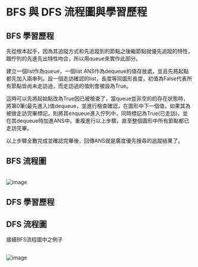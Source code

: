 # BFS 與 DFS 流程圖與學習歷程
## BFS 學習歷程
先從根本起手，因為其追蹤方式和先追蹤到的節點之後繼節點就優先追蹤的特性，跟佇列的先進先出特性吻合，所以用queue來實作此部分。

建立一個list作為queue，一個list ANS作為dequeue的值存放處，並且先將起點都先加入兩串列。設一個走訪確認的list，長度等同圖形長度，初值為False代表所有節點皆尚未走訪過，而走訪過的值則會被設為True。

這時可以先將起始點改為True因已被檢查了，當queue並非空的的存在狀態時，將第0筆(最先進入)值dequeue，並進行檢查確認，在圖形中下一個值，如果其為被做走訪完畢標記，則將其enqueue進入佇列中，同時標記為True(已走訪)，並在其dequeue時加進ANS中。重複進行以上步驟，直至整個圖形中所有節點都已走訪完畢。

以上步驟全數完成並確認完畢後，回傳ANS就是廣度優先搜尋的追蹤結果了。

## BFS 流程圖
<br>  ![image](https://github.com/Nyar8712/homework/blob/master/IMG/BFS.jpg)

## DFS 學習歷程


## DFS 流程圖
接續BFS流程圖中之例子

<br>  ![image](https://github.com/Nyar8712/homework/blob/master/IMG/DFS.jpg)
